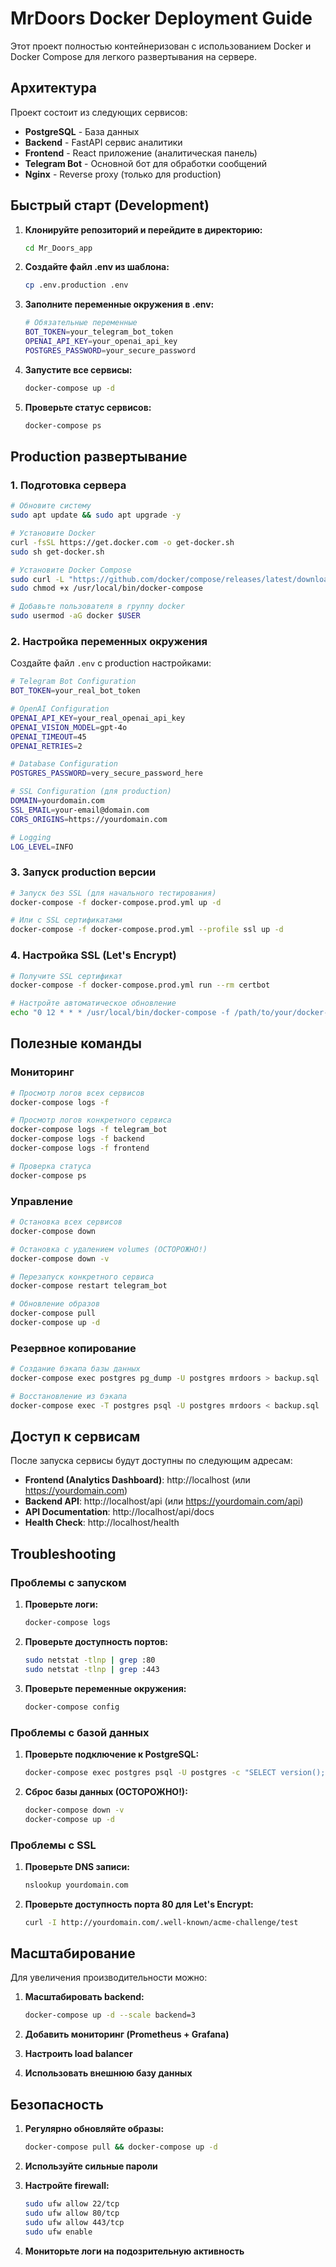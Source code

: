 # MrDoors Docker Deployment Guide

Этот проект полностью контейнеризован с использованием Docker и Docker Compose для легкого развертывания на сервере.

## Архитектура

Проект состоит из следующих сервисов:
- **PostgreSQL** - База данных
- **Backend** - FastAPI сервис аналитики
- **Frontend** - React приложение (аналитическая панель)
- **Telegram Bot** - Основной бот для обработки сообщений
- **Nginx** - Reverse proxy (только для production)

## Быстрый старт (Development)

1. **Клонируйте репозиторий и перейдите в директорию:**
   ```bash
   cd Mr_Doors_app
   ```

2. **Создайте файл .env из шаблона:**
   ```bash
   cp .env.production .env
   ```

3. **Заполните переменные окружения в .env:**
   ```bash
   # Обязательные переменные
   BOT_TOKEN=your_telegram_bot_token
   OPENAI_API_KEY=your_openai_api_key
   POSTGRES_PASSWORD=your_secure_password
   ```

4. **Запустите все сервисы:**
   ```bash
   docker-compose up -d
   ```

5. **Проверьте статус сервисов:**
   ```bash
   docker-compose ps
   ```

## Production развертывание

### 1. Подготовка сервера

```bash
# Обновите систему
sudo apt update && sudo apt upgrade -y

# Установите Docker
curl -fsSL https://get.docker.com -o get-docker.sh
sudo sh get-docker.sh

# Установите Docker Compose
sudo curl -L "https://github.com/docker/compose/releases/latest/download/docker-compose-$(uname -s)-$(uname -m)" -o /usr/local/bin/docker-compose
sudo chmod +x /usr/local/bin/docker-compose

# Добавьте пользователя в группу docker
sudo usermod -aG docker $USER
```

### 2. Настройка переменных окружения

Создайте файл `.env` с production настройками:

```bash
# Telegram Bot Configuration
BOT_TOKEN=your_real_bot_token

# OpenAI Configuration
OPENAI_API_KEY=your_real_openai_api_key
OPENAI_VISION_MODEL=gpt-4o
OPENAI_TIMEOUT=45
OPENAI_RETRIES=2

# Database Configuration
POSTGRES_PASSWORD=very_secure_password_here

# SSL Configuration (для production)
DOMAIN=yourdomain.com
SSL_EMAIL=your-email@domain.com
CORS_ORIGINS=https://yourdomain.com

# Logging
LOG_LEVEL=INFO
```

### 3. Запуск production версии

```bash
# Запуск без SSL (для начального тестирования)
docker-compose -f docker-compose.prod.yml up -d

# Или с SSL сертификатами
docker-compose -f docker-compose.prod.yml --profile ssl up -d
```

### 4. Настройка SSL (Let's Encrypt)

```bash
# Получите SSL сертификат
docker-compose -f docker-compose.prod.yml run --rm certbot

# Настройте автоматическое обновление
echo "0 12 * * * /usr/local/bin/docker-compose -f /path/to/your/docker-compose.prod.yml run --rm certbot renew" | sudo crontab -
```

## Полезные команды

### Мониторинг

```bash
# Просмотр логов всех сервисов
docker-compose logs -f

# Просмотр логов конкретного сервиса
docker-compose logs -f telegram_bot
docker-compose logs -f backend
docker-compose logs -f frontend

# Проверка статуса
docker-compose ps
```

### Управление

```bash
# Остановка всех сервисов
docker-compose down

# Остановка с удалением volumes (ОСТОРОЖНО!)
docker-compose down -v

# Перезапуск конкретного сервиса
docker-compose restart telegram_bot

# Обновление образов
docker-compose pull
docker-compose up -d
```

### Резервное копирование

```bash
# Создание бэкапа базы данных
docker-compose exec postgres pg_dump -U postgres mrdoors > backup.sql

# Восстановление из бэкапа
docker-compose exec -T postgres psql -U postgres mrdoors < backup.sql
```

## Доступ к сервисам

После запуска сервисы будут доступны по следующим адресам:

- **Frontend (Analytics Dashboard)**: http://localhost (или https://yourdomain.com)
- **Backend API**: http://localhost/api (или https://yourdomain.com/api)
- **API Documentation**: http://localhost/api/docs
- **Health Check**: http://localhost/health

## Troubleshooting

### Проблемы с запуском

1. **Проверьте логи:**
   ```bash
   docker-compose logs
   ```

2. **Проверьте доступность портов:**
   ```bash
   sudo netstat -tlnp | grep :80
   sudo netstat -tlnp | grep :443
   ```

3. **Проверьте переменные окружения:**
   ```bash
   docker-compose config
   ```

### Проблемы с базой данных

1. **Проверьте подключение к PostgreSQL:**
   ```bash
   docker-compose exec postgres psql -U postgres -c "SELECT version();"
   ```

2. **Сброс базы данных (ОСТОРОЖНО!):**
   ```bash
   docker-compose down -v
   docker-compose up -d
   ```

### Проблемы с SSL

1. **Проверьте DNS записи:**
   ```bash
   nslookup yourdomain.com
   ```

2. **Проверьте доступность порта 80 для Let's Encrypt:**
   ```bash
   curl -I http://yourdomain.com/.well-known/acme-challenge/test
   ```

## Масштабирование

Для увеличения производительности можно:

1. **Масштабировать backend:**
   ```bash
   docker-compose up -d --scale backend=3
   ```

2. **Добавить мониторинг (Prometheus + Grafana)**
3. **Настроить load balancer**
4. **Использовать внешнюю базу данных**

## Безопасность

1. **Регулярно обновляйте образы:**
   ```bash
   docker-compose pull && docker-compose up -d
   ```

2. **Используйте сильные пароли**
3. **Настройте firewall:**
   ```bash
   sudo ufw allow 22/tcp
   sudo ufw allow 80/tcp
   sudo ufw allow 443/tcp
   sudo ufw enable
   ```

4. **Мониторьте логи на подозрительную активность**